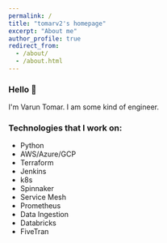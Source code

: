 ```yaml
---
permalink: /
title: "tomarv2's homepage"
excerpt: "About me"
author_profile: true
redirect_from: 
  - /about/
  - /about.html
---
```


### Hello 👋

I'm Varun Tomar. I am some kind of engineer.


### Technologies that I work on:

* Python
* AWS/Azure/GCP
* Terraform
* Jenkins
* k8s
* Spinnaker
* Service Mesh
* Prometheus
* Data Ingestion
* Databricks
* FiveTran
